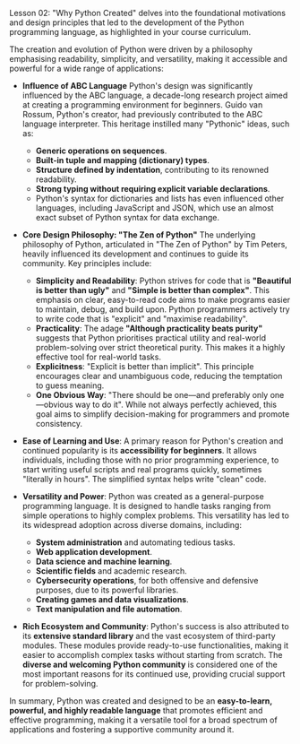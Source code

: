 Lesson 02: "Why Python Created" delves into the foundational motivations and design principles that led to the development of the Python programming language, as highlighted in your course curriculum.

The creation and evolution of Python were driven by a philosophy emphasising readability, simplicity, and versatility, making it accessible and powerful for a wide range of applications:

*   **Influence of ABC Language** Python's design was significantly influenced by the ABC language, a decade-long research project aimed at creating a programming environment for beginners. Guido van Rossum, Python's creator, had previously contributed to the ABC language interpreter. This heritage instilled many "Pythonic" ideas, such as:
    *   **Generic operations on sequences**.
    *   **Built-in tuple and mapping (dictionary) types**.
    *   **Structure defined by indentation**, contributing to its renowned readability.
    *   **Strong typing without requiring explicit variable declarations**.
    *   Python's syntax for dictionaries and lists has even influenced other languages, including JavaScript and JSON, which use an almost exact subset of Python syntax for data exchange.

*   **Core Design Philosophy: "The Zen of Python"** The underlying philosophy of Python, articulated in "The Zen of Python" by Tim Peters, heavily influenced its development and continues to guide its community. Key principles include:
    *   **Simplicity and Readability**: Python strives for code that is **"Beautiful is better than ugly"** and **"Simple is better than complex"**. This emphasis on clear, easy-to-read code aims to make programs easier to maintain, debug, and build upon. Python programmers actively try to write code that is "explicit" and "maximise readability".
    *   **Practicality**: The adage **"Although practicality beats purity"** suggests that Python prioritises practical utility and real-world problem-solving over strict theoretical purity. This makes it a highly effective tool for real-world tasks.
    *   **Explicitness**: "Explicit is better than implicit". This principle encourages clear and unambiguous code, reducing the temptation to guess meaning.
    *   **One Obvious Way**: "There should be one—and preferably only one—obvious way to do it". While not always perfectly achieved, this goal aims to simplify decision-making for programmers and promote consistency.

*   **Ease of Learning and Use**: A primary reason for Python's creation and continued popularity is its **accessibility for beginners**. It allows individuals, including those with no prior programming experience, to start writing useful scripts and real programs quickly, sometimes "literally in hours". The simplified syntax helps write "clean" code.

*   **Versatility and Power**: Python was created as a general-purpose programming language. It is designed to handle tasks ranging from simple operations to highly complex problems. This versatility has led to its widespread adoption across diverse domains, including:
    *   **System administration** and automating tedious tasks.
    *   **Web application development**.
    *   **Data science and machine learning**.
    *   **Scientific fields** and academic research.
    *   **Cybersecurity operations**, for both offensive and defensive purposes, due to its powerful libraries.
    *   **Creating games and data visualizations**.
    *   **Text manipulation and file automation**.

*   **Rich Ecosystem and Community**: Python's success is also attributed to its **extensive standard library** and the vast ecosystem of third-party modules. These modules provide ready-to-use functionalities, making it easier to accomplish complex tasks without starting from scratch. The **diverse and welcoming Python community** is considered one of the most important reasons for its continued use, providing crucial support for problem-solving.

In summary, Python was created and designed to be an **easy-to-learn, powerful, and highly readable language** that promotes efficient and effective programming, making it a versatile tool for a broad spectrum of applications and fostering a supportive community around it.